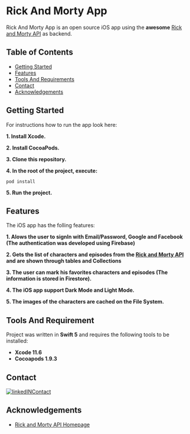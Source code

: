 # Rick And Morty App

Rick And Morty App is an open source iOS app using the **awesome** [Rick and Morty API][api-link] as backend.

<!-- TABLE OF CONTENTS -->
## Table of Contents

* [Getting Started](#installation)
* [Features](#features)
* [Tools And Requirements](#tools)
* [Contact](#contact)
* [Acknowledgements](#acknowledgements)

<!-- Installation -->
## Getting Started

For instructions how to run the app look here:

**1. Install Xcode.**

**2. Install CocoaPods.**

**3. Clone this repository.**

**4. In the root of the project, execute:**
```
pod install
```
**5. Run the project.**

<!-- Features -->
## Features

The iOS app has the folling features:

**1. Alows the user to signIn with Email/Password, Google and Facebook (The authentication was developed using Firebase)**

**2. Gets the list of characters and episodes from the  [Rick and Morty API][api-link] and are shown through tables and Collections**

**3. The user can mark his favorites characters and episodes (The information is stored in Firestore).**

**4. The iOS app support Dark Mode and Light Mode.**

**5. The images of the characters are cached on the File System.**

<!-- Tools -->
## Tools And Requirement

Project was written in **Swift 5** and requires the following tools to be installed:

- **Xcode 11.6**
- **Cocoapods 1.9.3**

<!-- CONTACT -->
## Contact
[![linkedINContact][linkedinContactMe-badge]][linkedin-link]


<!-- ACKNOWLEDGEMENTS -->
## Acknowledgements
* [Rick and Morty API Homepage](https://rickandmortyapi.com/)


<!-- MARKDOWN LINKS & IMAGES -->
<!-- https://www.markdownguide.org/basic-syntax/#reference-style-links -->

[linkedinContactMe-badge]: https://img.shields.io/badge/linkedIN-CONTACT%20ME-blue?style=for-the-badge
[linkedin-link]: https://www.linkedin.com/in/paulpercca
[api-link]:  https://rickandmortyapi.com/
